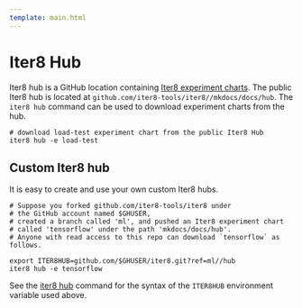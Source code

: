 ```yaml
---
template: main.html
---
```


# Iter8 Hub

Iter8 hub is a GitHub location containing [Iter8 experiment charts](../../getting-started/concepts.md#experiment-chart). The public Iter8 hub is located at `github.com/iter8-tools/iter8//mkdocs/docs/hub`. The `iter8 hub` command can be used to download experiment charts from the hub.

```shell
# download load-test experiment chart from the public Iter8 Hub
iter8 hub -e load-test
```

## Custom Iter8 hub

It is easy to create and use your own custom Iter8 hubs.

```shell
# Suppose you forked github.com/iter8-tools/iter8 under 
# the GitHub account named $GHUSER,
# created a branch called 'ml', and pushed an Iter8 experiment chart 
# called 'tensorflow' under the path 'mkdocs/docs/hub'. 
# Anyone with read access to this repo can download `tensorflow` as follows.

export ITER8HUB=github.com/$GHUSER/iter8.git?ref=ml//hub
iter8 hub -e tensorflow
```

See the [iter8 hub](../commands/iter8_hub.md) command for the syntax of the `ITER8HUB` environment variable used above.
